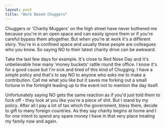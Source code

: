 ```yaml
---
layout: post
title: "Work Based Chuggers"
---
```


Chuggers or 'Charity Muggers' on the high street have never bothered me because you're in an open space and can easily ignore them or if you're careful bypass 
them altogether. But when you're at work it's a different story. You're in a confined space and usually these people are colleagues who you know. So saying NO to 
their latest charity drive can be awkward.

Take the last few days for example. It's close to Red Nose Day and it's unbelievable how many 'money buckets' rattle round the office. I know it's for a good 
cause but I'm sick and tired of this kind of Chugging. I have a simple policy and that's to say NO to anyone who asks me to make a contribution. Call me what you 
like but it saves me forking out a small fortune in the fortnight leading up to the event not to mention the day itself.

Unfortunately saying NO gets the same reaction as if you'd just told them to fuck off - they look at you like you're a piece of shit. But I stand by my policy. 
After all I pay a lot of tax which the government, bless them, decide to gift to many foreign countries. As they say charity begins at home and I for one intent 
to spend any spare money I have in that very place treating my family now and again.
